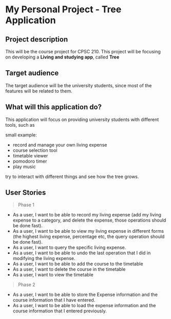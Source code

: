 # My Personal Project - Tree Application

## Project description

This will be the course project for CPSC 210. This project will be focusing on developing a **Living and studying app**, called **Tree**

## Target audience

The target audience will be the university students, since most of the features will be related to them.

## What will this application do? 

This application will focus on providing university students with different tools, such as

small example:
- record and manage your own living expense
- course selection tool
- timetable viewer
- pomodoro timer
- play music

try to interact with different things and see how the tree grows. 

## User Stories

> Phase 1
- As a user, I want to be able to record my living expense (add my living expense to a category, and delete the expense, those operations should be done fast).
- As a user, I want to be able to view my living expense in different forms (the highest living expense, percentage etc, the query operation should be done fast).
- As a user, I want to query the specific living expense. 
- As a user, I want to be able to undo the last operation that I did in modifying the living expense.
- As a user, I want to be able to add the course to the timetable
- As a user, I want to delete the course in the timetable
- As a user, I want to view the timetable

> Phase 2
- As a user, I want to be able to store the Expense information and the course information that I have entered. 
- As a user, I want to be able to load the expense information and the course information that I entered previously.